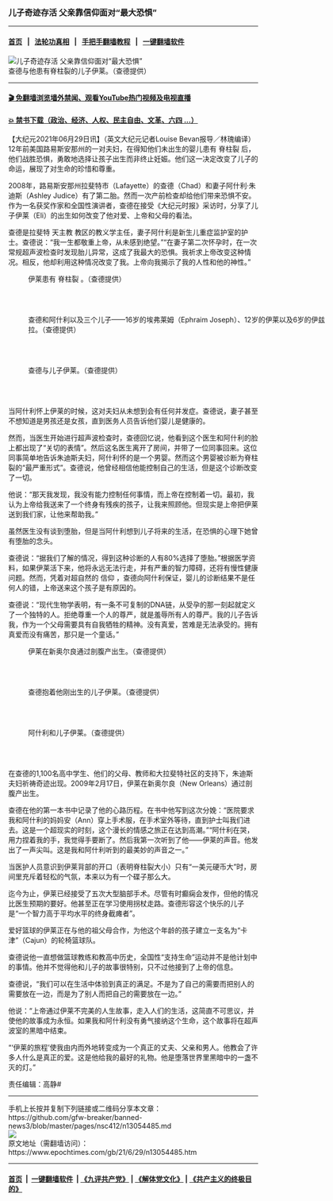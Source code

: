 ### 儿子奇迹存活 父亲靠信仰面对“最大恐惧”
------------------------

#### [首页](https://github.com/gfw-breaker/banned-news3/blob/master/README.md) &nbsp;&nbsp;|&nbsp;&nbsp; [法轮功真相](https://github.com/begood0513/basic/blob/master/README.md)  &nbsp;&nbsp;|&nbsp;&nbsp; [手把手翻墙教程](https://github.com/gfw-breaker/guides/wiki)  &nbsp;&nbsp;|&nbsp;&nbsp; [一键翻墙软件](https://github.com/gfw-breaker/nogfw/blob/master/README.md)  



<div><img alt="儿子奇迹存活 父亲靠信仰面对“最大恐惧”" class="attachment-djy_600_400 size-djy_600_400 wp-post-image" src="https://i.epochtimes.com/assets/uploads/2021/06/id13054486-father-journey-700x420-600x400.jpg"/>
<div class="caption">
 查德与他患有脊柱裂的儿子伊莱。（查德提供）
</div></div><hr/>

#### [ 🎬  免翻墙浏览墙外禁闻、观看YouTube热门视频及电视直播](https://github.com/gfw-breaker/HelloWorld)

#### [ 💥  禁书下载（政治、经济、人权、民主自由、文革、六四 ...）](https://github.com/gfw-breaker/books/blob/master/README.md)

<div><p>
 【大纪元2021年06月29日讯】（英文大纪元记者Louise Bevan报导／林瑰编译）12年前美国路易斯安那州的一对夫妇，在得知他们未出生的婴儿患有
 <ok href="https://www.epochtimes.com/gb/tag/%E8%84%8A%E6%9F%B1%E8%A3%82.html">
  脊柱裂
 </ok>
 后，他们战胜恐惧，勇敢地选择让孩子出生而非终止妊娠。他们这一决定改变了儿子的命运，展现了对生命的珍惜和尊重。
</p>
<p>
 2008年，路易斯安那州拉斐特市（Lafayette）的查德（Chad）和妻子阿什利‧朱迪斯（Ashley Judice）有了第二胎。然而一次产前检查却给他们带来恐惧不安。作为一名获奖作家和全国性演讲者，查德在接受《大纪元时报》采访时，分享了儿子伊莱（Eli）的出生如何改变了他对爱、上帝和父母的看法。
</p>
<p>
 查德是拉斐特
 <ok href="https://www.epochtimes.com/gb/tag/%E5%A4%A9%E4%B8%BB%E6%95%99.html">
  天主教
 </ok>
 教区的教义学主任，妻子阿什利是新生儿重症监护室的护士。查德说：“我一生都敬重上帝，从未感到绝望。”“在妻子第二次怀孕时，在一次常规超声波检查时发现胎儿异常，这成了我最大的恐惧。我祈求上帝改变这种情况。相反，他却利用这种情况改变了我。上帝向我揭示了我的人性和他的神性。”
</p>
<figure aria-describedby="caption-attachment-13054490" class="wp-caption aligncenter" id="attachment_13054490" style="width: 600px">
 <ok href=" https://i.epochtimes.com/assets/uploads/2021/06/id13054490-ET-Chad-Judice-Eli-4--600x410.jpg" rel="noreferrer noopener" target="_blank">
  <img alt="" class="size-large wp-image-13054490" src="https://i.epochtimes.com/assets/uploads/2021/06/id13054490-ET-Chad-Judice-Eli-4--600x410.jpg"/>
 </ok>
 <br/><figcaption class="wp-caption-text" id="caption-attachment-13054490">
  伊莱患有
  <ok href="https://www.epochtimes.com/gb/tag/%E8%84%8A%E6%9F%B1%E8%A3%82.html">
   脊柱裂
  </ok>
  。（查德提供）
 </figcaption><br/>
</figure><br/>
<figure aria-describedby="caption-attachment-13054493" class="wp-caption aligncenter" id="attachment_13054493" style="width: 600px">
 <ok href=" https://i.epochtimes.com/assets/uploads/2021/06/id13054493-ET-Chad-Judice-Eli-3-600x401.jpg" rel="noreferrer noopener" target="_blank">
  <img alt="" class="size-large wp-image-13054493" src="https://i.epochtimes.com/assets/uploads/2021/06/id13054493-ET-Chad-Judice-Eli-3-600x401.jpg"/>
 </ok>
 <br/><figcaption class="wp-caption-text" id="caption-attachment-13054493">
  查德和阿什利以及三个儿子——16岁的埃弗莱姆（Ephraim Joseph）、12岁的伊莱以及6岁的伊兹拉。（查德提供）
 </figcaption><br/>
</figure><br/>
<figure aria-describedby="caption-attachment-13054495" class="wp-caption aligncenter" id="attachment_13054495" style="width: 600px">
 <ok href=" https://i.epochtimes.com/assets/uploads/2021/06/id13054495-ET-Chad-Judice-Eli-3-600x400.jpg" rel="noreferrer noopener" target="_blank">
  <img alt="" class="size-large wp-image-13054495" src="https://i.epochtimes.com/assets/uploads/2021/06/id13054495-ET-Chad-Judice-Eli-3-600x400.jpg"/>
 </ok>
 <br/><figcaption class="wp-caption-text" id="caption-attachment-13054495">
  查德与儿子伊莱。（查德提供）
 </figcaption><br/>
</figure><br/>
<p>
 当阿什利怀上伊莱的时候，这对夫妇从未想到会有任何并发症。查德说，妻子甚至不想知道是男孩还是女孩，直到医务人员告诉他们婴儿是健康的。
</p>
<p>
 然而，当医生开始进行超声波检查时，查德回忆说，他看到这个医生和阿什利的脸上都出现了“关切的表情”。然后这名医生离开了房间，并带了一位同事回来。这位同事简单地告诉朱迪斯夫妇，阿什利怀的是一个男婴。然而这个男婴被诊断为脊柱裂的“最严重形式”。查德说，他曾经相信他能控制自己的生活，但是这个诊断改变了一切。
</p>
<p>
 他说：“那天我发现，我没有能力控制任何事情，而上帝在控制着一切。最初，我认为上帝给我送来了一个终身有残疾的孩子，让我来照顾他。但现实是上帝把伊莱送到我们家，让他来帮助我。”
</p>
<p>
 虽然医生没有谈到堕胎，但是当阿什利想到儿子将来的生活，在恐惧的心理下她曾有堕胎的念头。
</p>
<p>
 查德说：“据我们了解的情况，得到这种诊断的人有80%选择了堕胎。”根据医学资料，如果伊莱活下来，他将永远无法行走，并有严重的智力障碍，还将有慢性健康问题。然而，凭着对超自然的
 <ok href="https://www.epochtimes.com/gb/tag/%E4%BF%A1%E4%BB%B0.html">
  信仰
 </ok>
 ，查德向阿什利保证，婴儿的诊断结果不是任何人的错，上帝送来这个孩子是有原因的。
</p>
<p>
 查德说：“现代生物学表明，有一条不可复制的DNA链，从受孕的那一刻起就定义了一个独特的人。拒绝尊重一个人的尊严，就是羞辱所有人的尊严。我的儿子告诉我，作为一个父母需要具有自我牺牲的精神。没有真爱，苦难是无法承受的。拥有真爱而没有痛苦，那只是一个童话。”
</p>
<figure aria-describedby="caption-attachment-13054497" class="wp-caption aligncenter" id="attachment_13054497" style="width: 600px">
 <ok href=" https://i.epochtimes.com/assets/uploads/2021/06/id13054497-ET-Chad-Judice-Eli-13-600x450.jpg" rel="noreferrer noopener" target="_blank">
  <img alt="" class="size-large wp-image-13054497" src="https://i.epochtimes.com/assets/uploads/2021/06/id13054497-ET-Chad-Judice-Eli-13-600x450.jpg"/>
 </ok>
 <br/><figcaption class="wp-caption-text" id="caption-attachment-13054497">
  伊莱在新奥尔良通过剖腹产出生。（查德提供）
 </figcaption><br/>
</figure><br/>
<figure aria-describedby="caption-attachment-13054499" class="wp-caption aligncenter" id="attachment_13054499" style="width: 600px">
 <ok href=" https://i.epochtimes.com/assets/uploads/2021/06/id13054499-ET-Chad-Judice-Eli-6-600x450.jpg" rel="noreferrer noopener" target="_blank">
  <img alt="" class="size-large wp-image-13054499" src="https://i.epochtimes.com/assets/uploads/2021/06/id13054499-ET-Chad-Judice-Eli-6-600x450.jpg"/>
 </ok>
 <br/><figcaption class="wp-caption-text" id="caption-attachment-13054499">
  查德抱着他刚出生的儿子伊莱。（查德提供）
 </figcaption><br/>
</figure><br/>
<figure aria-describedby="caption-attachment-13054502" class="wp-caption aligncenter" id="attachment_13054502" style="width: 600px">
 <ok href=" https://i.epochtimes.com/assets/uploads/2021/06/id13054502-ET-Chad-Judice-Eli-9-600x443.jpg" rel="noreferrer noopener" target="_blank">
  <img alt="" class="size-large wp-image-13054502" src="https://i.epochtimes.com/assets/uploads/2021/06/id13054502-ET-Chad-Judice-Eli-9-600x443.jpg"/>
 </ok>
 <br/><figcaption class="wp-caption-text" id="caption-attachment-13054502">
  阿什利和儿子伊莱。（查德提供）
 </figcaption><br/>
</figure><br/>
<p>
 在查德的1,100名高中学生、他们的父母、教师和大拉斐特社区的支持下，朱迪斯夫妇祈祷奇迹出现。2009年2月17日，伊莱在新奥尔良（New Orleans）通过剖腹产出生。
</p>
<p>
 查德在他的第一本书中记录了他的心路历程。在书中他写到这次分娩：“医院要求我和阿什利的妈妈安（Ann）穿上手术服，在手术室外等待，直到护士叫我们进去。这是一个超现实的时刻，这个漫长的情感之旅正在达到高潮。”“阿什利在哭，用力捏着我的手，我觉得手要断了。然后我第一次听到了他——伊莱的声音。他发出了一声尖叫。这是我和阿什利听到的最美妙的声音之一。”
</p>
<p>
 当医护人员意识到伊莱背部的开口（表明脊柱裂大小）只有“一美元硬币大”时，房间里充斥着轻松的气氛，本来以为有一个碟子那么大。
</p>
<p>
 迄今为止，伊莱已经接受了五次大型脑部手术。尽管有时癫痫会发作，但他的情况比医生预期的要好。他甚至正在学习使用拐杖走路。查德形容这个快乐的儿子是“一个智力高于平均水平的终身截瘫者”。
</p>
<p>
 爱好篮球的伊莱正在与他的祖父母合作，为他这个年龄的孩子建立一支名为“卡津”（Cajun）的轮椅篮球队。
</p>
<p>
 查德说他一直想做篮球教练和教高中历史，全国性“支持生命”运动并不是他计划中的事情。他并不觉得他和儿子的故事很特别，只不过他接到了上帝的信息。
</p>
<p>
 查德说，“我们可以在生活中体验到真正的满足。不是为了自己的需要而把别人的需要放在一边，而是为了别人而把自己的需要放在一边。”
</p>
<p>
 他说：“上帝通过伊莱不完美的人生故事，走入人们的生活，这简直不可思议，并使他的故事成为永恒。如果我和阿什利没有勇气接纳这个生命，这个故事将在超声波室的黑暗中结束。
</p>
<p>
 “‘伊莱的旅程’使我由内而外地转变成为一个真正的丈夫、父亲和男人。他教会了许多人什么是真正的爱。这是他给我的最好的礼物。他是堕落世界里黑暗中的一盏不灭的灯。”
</p>
<p>
 责任编辑：高静#
</p>
</div>
<hr/>
手机上长按并复制下列链接或二维码分享本文章：<br/>
https://github.com/gfw-breaker/banned-news3/blob/master/pages/nsc412/n13054485.md <br/>
<a href='https://github.com/gfw-breaker/banned-news3/blob/master/pages/nsc412/n13054485.md'><img src='https://github.com/gfw-breaker/banned-news3/blob/master/pages/nsc412/n13054485.md.png'/></a> <br/>
原文地址（需翻墙访问）：https://www.epochtimes.com/gb/21/6/29/n13054485.htm


------------------------
#### [首页](https://github.com/gfw-breaker/banned-news3/blob/master/README.md) &nbsp;|&nbsp; [一键翻墙软件](https://github.com/gfw-breaker/nogfw/blob/master/README.md) &nbsp;| [《九评共产党》](https://github.com/gfw-breaker/9ping.md/blob/master/README.md#九评之一评共产党是什么) | [《解体党文化》](https://github.com/gfw-breaker/jtdwh.md/blob/master/README.md) | [《共产主义的终极目的》](https://github.com/gfw-breaker/gczydzjmd.md/blob/master/README.md)


<img src='http://gfw-breaker.win/banned-news3/pages/nsc412/n13054485.md' width='0px' height='0px'/>